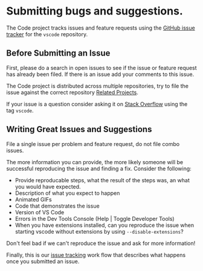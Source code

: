 # Submitting bugs and suggestions.

The Code project tracks issues and feature requests using the [GitHub issue tracker](https://github.com/microsoft/vscode/issues) for the `vscode` repository.

## Before Submitting an Issue
First, please do a search in open issues to see if the issue or feature request has already been filed. If there is an issue add your comments to this issue.

The Code project is distributed across multiple repositories, try to file the issue against the correct repository [Related Projects](../project-management/related-projects.md).

If your issue is a question consider asking it on [Stack Overflow](https://stackoverflow.com/questions/tagged/vscode) using the tag `vscode`.

## Writing Great Issues and Suggestions

File a single issue per problem and feature request, do not file combo issues.

The more information you can provide, the more likely someone will be successful reproducing the issue and finding a fix.  Consider the following:

* Provide reproducable steps, what the result of the steps was, an what you would have expected.
* Description of what you expect to happen
* Animated GIFs
* Code that demonstrates the issue
* Version of VS Code
* Errors in the Dev Tools Console (Help | Toggle Developer Tools)
* When you have extensions installed, can you reproduce the issue when starting vscode without extensions by using `--disable-extensions`?

Don't feel bad if we can't reproduce the issue and ask for more information!

Finally, this is our [issue tracking](../project-management/issue-tracking.md) work flow that describes what happens once you submitted an issue.